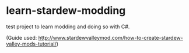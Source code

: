 # learn-stardew-modding
test project to learn modding and doing so with C#.

(Guide used: http://www.stardewvalleymod.com/how-to-create-stardew-valley-mods-tutorial/)